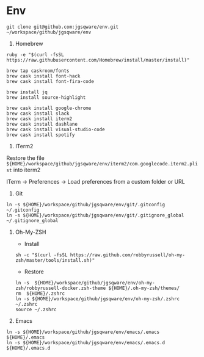 # Env

```
git clone git@github.com:jgsqware/env.git ~/workspace/github/jgsqware/env

```

1. Homebrew

```
ruby -e "$(curl -fsSL https://raw.githubusercontent.com/Homebrew/install/master/install)"
```

```
brew tap caskroom/fonts 
brew cask install font-hack
brew cask install font-fira-code

brew install jq
brew install source-highlight

brew cask install google-chrome
brew cask install slack
brew cask install iterm2
brew cask install dashlane
brew cask install visual-studio-code
brew cask install spotify

```


1. ITerm2

Restore the file `${HOME}/workspace/github/jgsqware/env/iterm2/com.googlecode.iterm2.plist` into iterm2

ITerm -> Preferences -> Load preferences from a custom folder or URL

1. Git

```
ln -s ${HOME}/workspace/github/jgsqware/env/git/.gitconfig ~/.gitconfig
ln -s ${HOME}/workspace/github/jgsqware/env/git/.gitignore_global ~/.gitignore_global
```

1. Oh-My-ZSH

    - Install

    ```
    sh -c "$(curl -fsSL https://raw.github.com/robbyrussell/oh-my-zsh/master/tools/install.sh)"
    ```

    - Restore
    
    ```
    ln -s  ${HOME}/workspace/github/jgsqware/env/oh-my-zsh/robbyrussell-docker.zsh-theme ${HOME}/.oh-my-zsh/themes/
    rm  ${HOME}/.zshrc
    ln -s ${HOME}/workspace/github/jgsqware/env/oh-my-zsh/.zshrc ~/.zshrc
    source ~/.zshrc
    ```

1. Emacs

```
ln -s ${HOME}/workspace/github/jgsqware/env/emacs/.emacs ${HOME}/.emacs
ln -s ${HOME}/workspace/github/jgsqware/env/emacs/.emacs.d ${HOME}/.emacs.d
```

